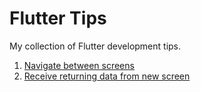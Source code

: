 # Flutter Tips

My collection of Flutter development tips.

1. [Navigate between screens](/navigate-between-screens)
2. [Receive returning data from new screen](/receive-data-from-new-screen)